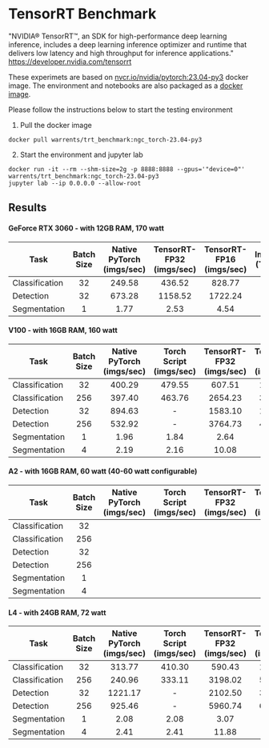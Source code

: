 # TensorRT Benchmark
"NVIDIA® TensorRT™, an SDK for high-performance deep learning inference, includes a deep learning inference optimizer and runtime that delivers low latency and high throughput for inference applications." https://developer.nvidia.com/tensorrt </br>

These experimets are based on <a href="https://catalog.ngc.nvidia.com/orgs/nvidia/containers/pytorch">nvcr.io/nvidia/pytorch:23.04-py3</a> docker image. The environment and notebooks are also packaged as a <a href="https://hub.docker.com/r/warrents/trt_benchmark">docker image</a>. </br>

Please follow the instructions below to start the testing environment
1. Pull the docker image
```
docker pull warrents/trt_benchmark:ngc_torch-23.04-py3
```
2. Start the environment and jupyter lab
```
docker run -it --rm --shm-size=2g -p 8888:8888 --gpus='"device=0"' warrents/trt_benchmark:ngc_torch-23.04-py3
jupyter lab --ip 0.0.0.0 --allow-root
```

## Results
#### GeForce RTX 3060 - with 12GB RAM, 170 watt
| Task           | Batch Size | Native PyTorch </br> (imgs/sec) | TensorRT-FP32 </br> (imgs/sec) | TensorRT-FP16 </br> (imgs/sec)| Improvement </br> (TRT v.s. PT) | Energy Efficiency </br>for TRT-FP16 </br> (throughputs/watt) |
|  ------------- |:-------------:|:-------------:|:-------------:|:-------------:|:-------------:|:-------------:|
| Classification | 32 | 249.58 | 436.52  | 828.77  | 3.32 | 4.88  |
| Detection      | 32 | 673.28 | 1158.52 | 1722.24 | 2.56 | 10.13 |
| Segmentation   | 1  | 1.77   | 2.53    | 4.54    | 2.56 | 0.027 |

#### V100 - with 16GB RAM, 160 watt
| Task           | Batch Size | Native PyTorch </br> (imgs/sec) | Torch Script </br> (imgs/sec) |TensorRT-FP32 </br> (imgs/sec) | TensorRT-FP16 </br> (imgs/sec)| Improvement </br> (TRT v.s. PT) | Energy Efficiency </br>for TRT-FP16 </br> (throughputs/watt) |
|  ------------- |:-------------:|:-------------:|:-------------:|:-------------:|:-------------:|:-------------:|:-------------:|
| Classification | 32  | 400.29 | 479.55 | 607.51  | 1300.60 | 3.25  | 8.13  |
| Classification | 256 | 397.40 | 463.76 | 2654.23 | 3622.02 | 9.11  | 22.64 |
| Detection      | 32  | 894.63 | -      | 1583.10 | 1947.37 | 2.18  | 12.17 |
| Detection      | 256 | 532.92 | -      | 3764.73 | 4085.98 | 7.67  | 25.54 |
| Segmentation   | 1   | 1.96   | 1.84   | 2.64    | 6.26    | 3.19  | 0.039 |
| Segmentation   | 4   | 2.19   | 2.16   | 10.08   | 22.59   | 10.32 | 0.141 |

#### A2 - with 16GB RAM, 60 watt (40-60 watt configurable)
| Task           | Batch Size | Native PyTorch </br> (imgs/sec) | Torch Script </br> (imgs/sec) | TensorRT-FP32 </br> (imgs/sec) | TensorRT-FP16 </br> (imgs/sec)| Improvement </br> (TRT v.s. PT) | Energy Efficiency </br>for TRT-FP16 </br> (throughputs/watt) |
|  ------------- |:-------------:|:-------------:|:-------------:|:-------------:|:-------------:|:-------------:|:-------------:|
| Classification | 32  |   |  |    |  |   |  |
| Classification | 256 |   |  |   |  |  |  |
| Detection      | 32  |  |       |   |  |   |  |
| Detection      | 256 |   |       |   |  |   |  |
| Segmentation   | 1   |     |    |      |     |   |  |
| Segmentation   | 4   |     |    |     |    |   |  |

#### L4 - with 24GB RAM, 72 watt
| Task           | Batch Size | Native PyTorch </br> (imgs/sec) | Torch Script </br> (imgs/sec) | TensorRT-FP32 </br> (imgs/sec) | TensorRT-FP16 </br> (imgs/sec)| Improvement </br> (TRT v.s. PT) | Energy Efficiency </br>for TRT-FP16 </br> (throughputs/watt) |
|  ------------- |:-------------:|:-------------:|:-------------:|:-------------:|:-------------:|:-------------:|:-------------:|
| Classification | 32  | 313.77  | 410.30 | 590.43   | 1351.51 | 4.31  | 18.77 |
| Classification | 256 | 240.96  | 333.11 | 3198.02  | 5140.12 | 21.33 | 71.39 |
| Detection      | 32  | 1221.17 | -      | 2102.50  | 3076.79 | 2.52  | 42.73 |
| Detection      | 256 | 925.46  | -      | 5960.74  | 6698.22 | 7.24  | 93.03 |
| Segmentation   | 1   | 2.08    | 2.08   | 3.07     | 5.19    | 2.50  | 0.072 |
| Segmentation   | 4   | 2.41    | 2.41   | 11.88    | 19.75   | 8.20  | 0.274 |

